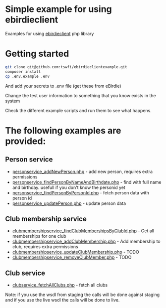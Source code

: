 # Simple example for using ebirdieclient

Examples for using [ebirdieclient](https://github.com/tswfi/ebirdieclient) php library

# Getting started

```bash
git clone git@github.com:tswfi/ebirdieclientexample.git
composer install
cp .env.example .env
```

And add your secrets to .env file (get these from eBirdie)

Change the test user information to something that you know exists in the system

Check the different example scripts and run them to see what happens.

# The following examples are provided:

## Person service
* [personservice_addNewPerson.php](personservice_addNewPerson.php) - add new person, requires extra permissions
* [personservice_findPersonByNameAndBirthdate.php](personservice_findPersonByNameAndBirthdate.php) - find with full name and birthday. usefull if you don't know the personid yet
* [personservice_findPersonByPersonId.php](personservice_findPersonByPersonId.php) - fetch person data with person id
* [personservice_updatePerson.php](personservice_updatePerson.php) - update person data

## Club membership service
* [clubmembershipservice_findClubMembershipsByClubId.php](clubmembershipservice_findClubMembershipsByClubId.php) - Get all memberships for one club
* [clubmembershipservice_addClubMembership.php](clubmembershipservice_addClubMembership.php) - Add membership to club, requires extra permissions
* [clubmembershipservice_updateClubMembership.php](clubmembershipservice_updateClubMembership.php) - TODO
* [clubmembershipservice_removeClubMember.php](clubmembershipservice_removeClubMember.php) - TODO

## Club service
* [clubservice_fetchAllClubs.php](clubservice_fetchAllClubs.php) - fetch all clubs


Note: if you use the wsdl from staging the calls will be done against staging and if you use the live wsdl the calls will be done to live.